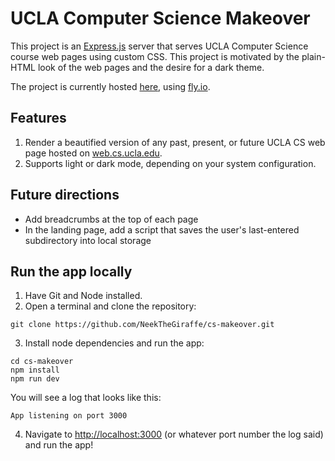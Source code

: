 # UCLA Computer Science Makeover

This project is an [Express.js](https://expressjs.com) server that serves UCLA
Computer Science course web pages using custom CSS.
This project is motivated by the plain-HTML look of the web pages
and the desire for a dark theme.

The project is currently hosted [here](https://cs-makeover.fly.dev), using [fly.io](https://fly.io).

## Features

1. Render a beautified version of any past, present, or future UCLA CS web page
hosted on [web.cs.ucla.edu](http://web.cs.ucla.edu/).
2. Supports light or dark mode, depending on your system configuration.

## Future directions

* Add breadcrumbs at the top of each page
* In the landing page, add a script that saves the user's last-entered
subdirectory into local storage

## Run the app locally

1. Have Git and Node installed.
2. Open a terminal and clone the repository:
```
git clone https://github.com/NeekTheGiraffe/cs-makeover.git
```
3. Install node dependencies and run the app:
```
cd cs-makeover
npm install
npm run dev
```
You will see a log that looks like this:
```
App listening on port 3000
```
4. Navigate to [http://localhost:3000](http://localhost:3000)
(or whatever port number the log said) and run the app!